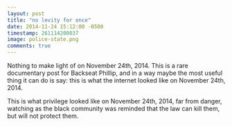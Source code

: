 ```yaml
---
layout: post
title: "no levity for once"
date: 2014-11-24 15:12:00 -0500
timestamp: 261114200037 
image: police-state.png 
comments: true
---
```


Nothing to make light of on November 24th, 2014. This is a rare documentary post for Backseat Phillip, and in a way maybe the most useful thing it can do is say: this is what the internet looked like on November 24th, 2014. 

This is what privilege looked like on November 24th, 2014, far from danger, watching as the black community was reminded that the law can kill them, but will not protect them. 
